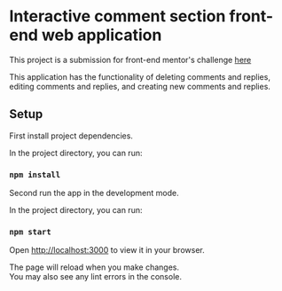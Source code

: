 # Interactive comment section front-end web application

This project is a submission for front-end mentor's challenge [here](https://www.frontendmentor.io/challenges/interactive-comments-section-iG1RugEG9)

This application has the functionality of deleting comments and replies, editing comments and replies, and creating new comments and replies.

## Setup

First install project dependencies.

In the project directory, you can run:

### `npm install`

Second run the app in the development mode.

In the project directory, you can run:

### `npm start`

Open [http://localhost:3000](http://localhost:3000) to view it in your browser.

The page will reload when you make changes.\
You may also see any lint errors in the console.
